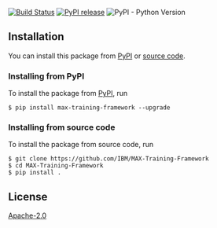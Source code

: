 [![Build Status](https://travis-ci.com/IBM/MAX-Training-Framework.svg?branch=master)](https://travis-ci.com/IBM/Max-Training-Framework) [![PyPI release](https://img.shields.io/pypi/v/max-training-framework.svg)](https://pypi.org/project/max-training-framework/) ![PyPI - Python Version](https://img.shields.io/pypi/pyversions/max-training-framework)

## Installation


You can install this package from [PyPI](#installing-from-pyPI) or [source code](#installing-from-source-code).

### Installing from PyPI

To install the package from [PyPI](https://pypi.org/project/max-training-framework/0.1.0/), run

```
$ pip install max-training-framework --upgrade
```

### Installing from source code

To install the package from source code, run

```
$ git clone https://github.com/IBM/MAX-Training-Framework
$ cd MAX-Training-Framework
$ pip install .
```

## License

[Apache-2.0](LICENSE)
